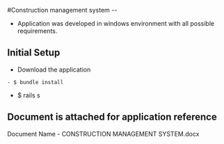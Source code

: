 #Construction management system --

 - Application was developed in windows environment with all possible requirements. 



## Initial Setup
 - Download the application

 ```
 - $ bundle install

```
 - $ rails s


## Document is attached for application reference
Document Name - CONSTRUCTION MANAGEMENT SYSTEM.docx